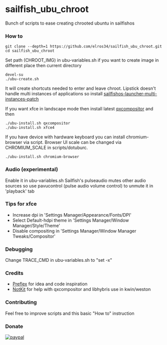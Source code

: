 # sailfish_ubu_chroot

Bunch of scripts to ease creating chrooted ubuntu in sailfishos

### How to
```
git clone --depth=1 https://github.com/elros34/sailfish_ubu_chroot.git
cd sailfish_ubu_chroot
```

Set path (CHROOT_IMG) in ubu-variables.sh if you want to create image in different place then current directory

```
devel-su
./ubu-create.sh
```
It will create shortcuts needed to enter and leave chroot. Lipstick doesn't handle multi instances of applications so install [sailfishos-launcher-multi-instances-patch](https://coderus.openrepos.net/pm2/project/sailfishos-launcher-multi-instances-patch)

If you want xfce in landscape mode then install latest [qxcompositor](https://build.merproject.org/package/show/home:elros34:sailfishapps/qxcompositor) and then

```
./ubu-install.sh qxcompositor
./ubu-install.sh xfce4

```
If you have device with hardware keyboard you can install chromium-browser via script. Browser UI scale can be changed via CHROMIUM_SCALE in scripts/dotuburc.

```
./ubu-install.sh chromium-browser
```

### Audio (experimental)

Enable it in ubu-variables.sh
Sailfish's pulseaudio mutes other audio sources so use pavucontrol (pulse audio volume control) to unmute it in 'playback' tab

### Tips for xfce

 - Increase dpi in 'Settings Manager/Appearance/Fonts/DPI'
 - Select Default-hdpi theme in 'Settings Manager/Window Manager/Style/Theme'
 - Disable compositing in 'Settings Manager/Window Manager Tweaks/Compositor'

### Debugging 

Change TRACE_CMD in ubu-variables.sh to "set -x"

### Credits

 - [Preflex](https://talk.maemo.org/showthread.php?t=98882) for idea and code inspiration
 - [NotKit](https://github.com/notkit) for help with qxcompositor and libhybris use in kwin/weston

### Contributing

Feel free to improve scripts and this basic "How to" instruction

### Donate
[![paypal](https://www.paypalobjects.com/en_US/i/btn/btn_donateCC_LG.gif)](https://paypal.me/sfoselro)
